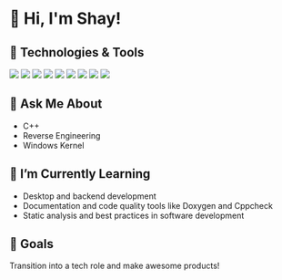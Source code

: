 # 👋 Hi, I'm Shay!

## 🔧 Technologies & Tools
![](https://img.shields.io/badge/Code-C++-blueviolet)
![](https://img.shields.io/badge/Code-Python-blue)
![](https://img.shields.io/badge/Code-Flask-lightgrey)
![](https://img.shields.io/badge/Code-Node.js-brightgreen)
![](https://img.shields.io/badge/Frontend-React.js-blue)
![](https://img.shields.io/badge/Frontend-HTML5-e34c26)
![](https://img.shields.io/badge/Database-MongoDB-green)
![](https://img.shields.io/badge/Tools-Trello-0079bf)
![](https://img.shields.io/badge/Tools-Jenkins-d24939)

## 🤖 Ask Me About
- C++
- Reverse Engineering
- Windows Kernel

## 🌱 I’m Currently Learning
- Desktop and backend development
- Documentation and code quality tools like Doxygen and Cppcheck
- Static analysis and best practices in software development


## 🎯 Goals
Transition into a tech role and make awesome products!
